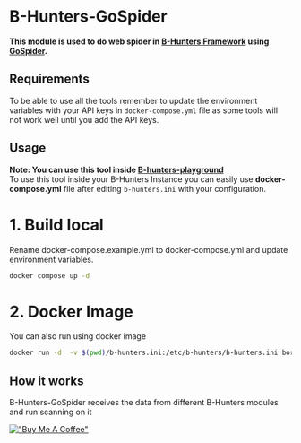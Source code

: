 # B-Hunters-GoSpider

**This module is used to do web spider in [B-Hunters Framework](https://github.com/B-Hunters/B-Hunters) using [GoSpider](https://github.com/jaeles-project/gospider).**


## Requirements

To be able to use all the tools remember to update the environment variables with your API keys in `docker-compose.yml` file as some tools will not work well until you add the API keys.

## Usage 

**Note: You can use this tool inside [B-hunters-playground](https://github.com/B-Hunters/B-Hunters-playground)**   
To use this tool inside your B-Hunters Instance you can easily use **docker-compose.yml** file after editing `b-hunters.ini` with your configuration.

# 1. **Build local**
Rename docker-compose.example.yml to docker-compose.yml and update environment variables.

```bash
docker compose up -d
```

# 2. **Docker Image**
You can also run using docker image
```bash
docker run -d  -v $(pwd)/b-hunters.ini:/etc/b-hunters/b-hunters.ini bormaa/b-hunters-gospider:v1.0
```

## How it works

B-Hunters-GoSpider receives the data from different B-Hunters modules and run scanning on it   

[!["Buy Me A Coffee"](https://www.buymeacoffee.com/assets/img/custom_images/orange_img.png)](https://www.buymeacoffee.com/bormaa)
